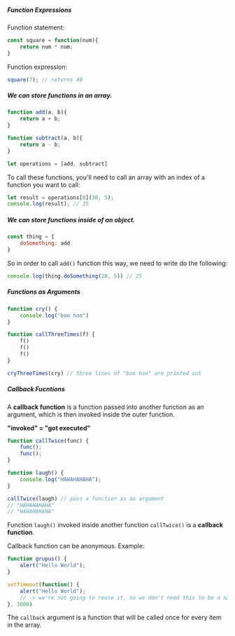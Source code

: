 
##### Function Expressions

Function statement:
```javascript
const square = function(num){
	return num * num;
}
```
Function expression:
```javascript
square(7); // returns 49
```

##### We can store functions in an array.
```javascript
function add(a, b){
	return a + b;
}

function subtract(a, b){
	return a - b;
}

let operations = [add, subtract]

```

To call these functions, you'll need to call an array with an index of a function you want to call:
```javascript
let result = operations[0](30, 5);
console.log(result); // 35
```

##### We can store functions inside of an object.
```javascript
const thing = {
	doSomething: add
}
```
So in order to call `add()` function this way, we need to write do the following:
```javascript
console.log(thing.doSomething(20, 5)) // 25
```

##### Functions as Arguments
```javascript
function cry() {
	console.log("boo hoo")
}

function callThreeTimes(f) {
	f()
	f()
	f()
}

cryThreeTimes(cry) // three lines of "boo hoo" are printed out
```

##### Callback Fucntions

A **callback function** is a function passed into another function as an argument, which is then invoked inside the outer function.

**"invoked" = "got executed"**

```javascript
function callTwice(func) {
	func();
	func();
}

function laugh() {
	console.log("HAHAHAHAHA");
}

callTwice(laugh) // pass a function as an argument
// "HAHAHAHAHA"
// "HAHAHAHAHA"
```

Function `laugh()` invoked inside another function `callTwice()` is a **callback function**.

Callback function can be anonymous. Example:
```javascript
function grupus() {
	alert("Hello World");
}

setTimeout(function() {
	alert("Hello World");
	// -> we're not going to reuse it, so we don't need this to be a named function
}, 3000)
```
The `callback` argument is a function that will be called once for every item in the array.